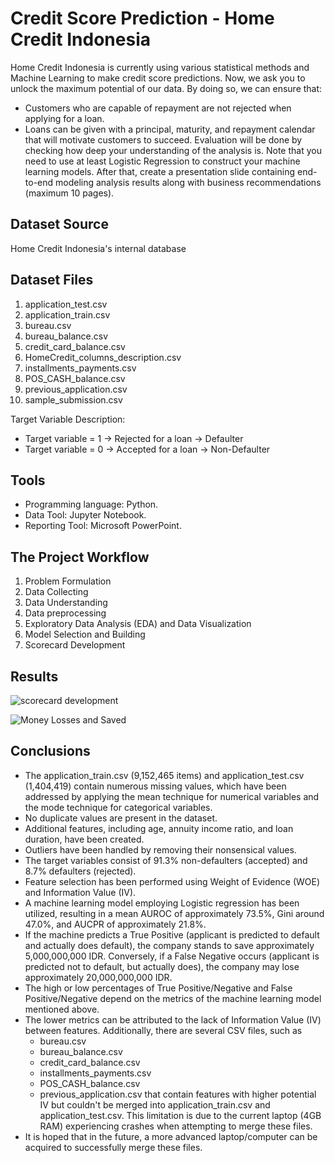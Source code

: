 
# Credit Score Prediction - Home Credit Indonesia

Home Credit Indonesia is currently using various statistical methods and Machine Learning to make credit score predictions. Now, we ask you to unlock the maximum potential of our data. By doing so, we can ensure that:
* Customers who are capable of repayment are not rejected when applying for a loan.
* Loans can be given with a principal, maturity, and repayment calendar that will motivate customers to succeed.
Evaluation will be done by checking how deep your understanding of the analysis is. Note that you need to use at least Logistic Regression to construct your machine learning models. After that, create a presentation slide containing end-to-end modeling analysis results along with business recommendations (maximum 10 pages).


## Dataset Source

Home Credit Indonesia's internal database
## Dataset Files

1. application_test.csv
2. application_train.csv
3. bureau.csv
4. bureau_balance.csv
5. credit_card_balance.csv
6. HomeCredit_columns_description.csv
7. installments_payments.csv
8. POS_CASH_balance.csv
9. previous_application.csv
10. sample_submission.csv

Target Variable Description:
* Target variable = 1 → Rejected for a loan → Defaulter
* Target variable = 0 → Accepted for a loan → Non-Defaulter
## Tools

* Programming language: Python.
* Data Tool: Jupyter Notebook.
* Reporting Tool: Microsoft PowerPoint.
## The Project Workflow

1. Problem Formulation    
2. Data Collecting
3. Data Understanding
4. Data preprocessing
5. Exploratory Data Analysis (EDA) and Data Visualization
7. Model Selection and Building
8. Scorecard Development

## Results

![scorecard development](https://blogger.googleusercontent.com/img/b/R29vZ2xl/AVvXsEgh9dmvLMyTnrbrhulhCqjd5jm6wVXoKXGNywt47z-4cAiybgJNYTjoEGUdSqZVe-tgvbpXOfUxjzYVtFCul1ShcbEW_NhNmvNFudSV7DX-BSBYgdsaREbOrkxzglExBJcMLEXgCrmd6Pfyp8apIjqp0dCxluWfnM8hve9Npm5Lyzw1dnlLdHT5X3nP/s1600/scorecard-development.png)

![Money Losses and Saved](https://blogger.googleusercontent.com/img/b/R29vZ2xl/AVvXsEi6FyzwzRO0ZJdvJJLj9_m1vqiHS4NdsncN2InC2QQ2-KX0RHDZ13IqxLDx-vZJJoGfqF3BnqIj2bcBfPwgopEAY-mBvoYmwxfPzF4ZntGAKy4uHAy8ZNlQoMpyBMKdpE6Ux4ipW2v4XDkuveoKDeIU9aRvXLhcP457u_4UclB6axfEER7PfwPKAX-Y/s1600/money-losses-and-saved.png)
## Conclusions

* The application_train.csv (9,152,465 items) and application_test.csv (1,404,419) contain numerous missing values, which have been addressed by applying the mean technique for numerical variables and the mode technique for categorical variables.
* No duplicate values are present in the dataset.
* Additional features, including age, annuity income ratio, and loan duration, have been created.
* Outliers have been handled by removing their nonsensical values.
* The target variables consist of 91.3% non-defaulters (accepted) and 8.7% defaulters (rejected).
* Feature selection has been performed using Weight of Evidence (WOE) and Information Value (IV).
* A machine learning model employing Logistic regression has been utilized, resulting in a mean AUROC of approximately 73.5%, Gini around 47.0%, and AUCPR of approximately 21.8%.
* If the machine predicts a True Positive (applicant is predicted to default and actually does default), the company stands to save approximately 5,000,000,000 IDR. Conversely, if a False Negative occurs (applicant is predicted not to default, but actually does), the company may lose approximately 20,000,000,000 IDR.
* The high or low percentages of True Positive/Negative and False Positive/Negative depend on the metrics of the machine learning model mentioned above.
* The lower metrics can be attributed to the lack of Information Value (IV) between features. Additionally, there are several CSV files, such as 
    * bureau.csv
    * bureau_balance.csv 
    * credit_card_balance.csv 
    * installments_payments.csv 
    * POS_CASH_balance.csv 
    * previous_application.csv 
that contain features with higher potential IV but couldn't be merged into application_train.csv and application_test.csv. This limitation is due to the current laptop (4GB RAM) experiencing crashes when attempting to merge these files.
* It is hoped that in the future, a more advanced laptop/computer can be acquired to successfully merge these files.
